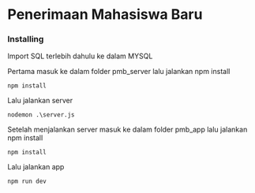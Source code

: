 # Penerimaan Mahasiswa Baru




### Installing

Import SQL terlebih dahulu ke dalam MYSQL

Pertama masuk ke dalam folder pmb_server lalu jalankan npm install

    npm install

Lalu jalankan server

    nodemon .\server.js

Setelah menjalankan server masuk ke dalam folder pmb_app lalu jalankan npm install

    npm install
    
Lalu jalankan app

    npm run dev


